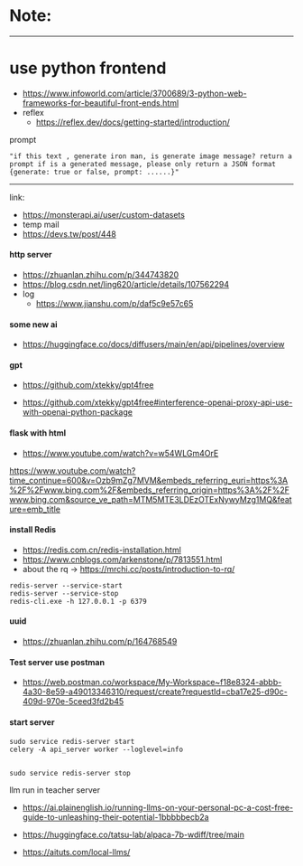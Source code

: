 # Note:
---
# use python frontend 
- https://www.infoworld.com/article/3700689/3-python-web-frameworks-for-beautiful-front-ends.html
- reflex 
  - https://reflex.dev/docs/getting-started/introduction/ 

prompt
```
"if this text , generate iron man, is generate image message? return a prompt if is a generated message, please only return a JSON format {generate: true or false, prompt: ......}"
```

---

link: 
- https://monsterapi.ai/user/custom-datasets
- temp mail
- https://devs.tw/post/448
#### http server 
- https://zhuanlan.zhihu.com/p/344743820
- https://blog.csdn.net/ling620/article/details/107562294
- log 
  - https://www.jianshu.com/p/daf5c9e57c65
#### some new ai 
- https://huggingface.co/docs/diffusers/main/en/api/pipelines/overview

#### gpt

- https://github.com/xtekky/gpt4free

- https://github.com/xtekky/gpt4free#interference-openai-proxy-api-use-with-openai-python-package

#### flask with html 
- https://www.youtube.com/watch?v=w54WLGm4OrE

https://www.youtube.com/watch?time_continue=600&v=Ozb9mZg7MVM&embeds_referring_euri=https%3A%2F%2Fwww.bing.com%2F&embeds_referring_origin=https%3A%2F%2Fwww.bing.com&source_ve_path=MTM5MTE3LDEzOTExNywyMzg1MQ&feature=emb_title

#### install Redis
- https://redis.com.cn/redis-installation.html
- https://www.cnblogs.com/arkenstone/p/7813551.html
- about the rq -> https://mrchi.cc/posts/introduction-to-rq/

```
redis-server --service-start
redis-server --service-stop
redis-cli.exe -h 127.0.0.1 -p 6379 
```
#### uuid
- https://zhuanlan.zhihu.com/p/164768549

#### Test server use postman 
- https://web.postman.co/workspace/My-Workspace~f18e8324-abbb-4a30-8e59-a49013346310/request/create?requestId=cba17e25-d90c-409d-970e-5ceed3fd2b45


#### start server 
```
sudo service redis-server start
celery -A api_server worker --loglevel=info


sudo service redis-server stop
```

llm run in teacher server 
- https://ai.plainenglish.io/running-llms-on-your-personal-pc-a-cost-free-guide-to-unleashing-their-potential-1bbbbbecb2a
- https://huggingface.co/tatsu-lab/alpaca-7b-wdiff/tree/main
  
- https://aituts.com/local-llms/